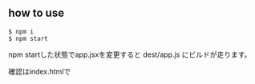 ## how to use

```
$ npm i
$ npm start
```

npm startした状態でapp.jsxを変更すると dest/app.js にビルドが走ります。

確認はindex.htmlで
